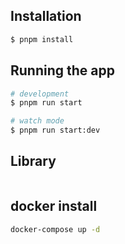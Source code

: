 ## Installation

```bash
$ pnpm install
```

## Running the app

```bash
# development
$ pnpm run start

# watch mode
$ pnpm run start:dev
```

## Library
```bash

```

## docker install

```bash
docker-compose up -d
``` 
